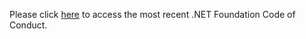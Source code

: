 Please click [here](https://dotnetfoundation.org/about/policies/code-of-conduct) to access the most recent .NET Foundation Code of Conduct.
